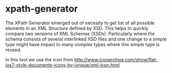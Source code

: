 # xpath-generator

The XPath Generator emerged out of necesity to get list of all possible elements in an XML Structure defined by XSD. 
This helps to quickly compare two versions of XML Schemas (XSDs). Particularly where the schema consists of several
interlinked XSD files and one change to a simple type might have impact to many complex types where this simple type is reused.

In this tool we use the icon from http://www.iconarchive.com/show/flat-ios7-style-documents-icons-by-iynque/xml-icon.html
